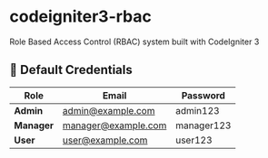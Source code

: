 # codeigniter3-rbac
Role Based Access Control (RBAC) system built with CodeIgniter 3




## 📌 Default Credentials

| Role     | Email              | Password   |
|---------|------------------|-----------|
| **Admin**   | admin@example.com   | admin123 |
| **Manager** | manager@example.com | manager123 |
| **User**    | user@example.com    | user123 |
